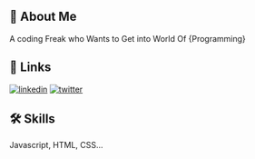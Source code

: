 


## 🚀 About Me
A coding Freak who Wants to Get into World Of {Programming}


## 🔗 Links
[![linkedin](https://img.shields.io/badge/linkedin-0A66C2?style=for-the-badge&logo=linkedin&logoColor=white)](https://www.linkedin.com/in/praveen-rajan-166406220/)
[![twitter](https://img.shields.io/badge/twitter-1DA1F2?style=for-the-badge&logo=twitter&logoColor=white)](https://twitter.com/Praveenrajan_/)


## 🛠 Skills
Javascript, HTML, CSS...




